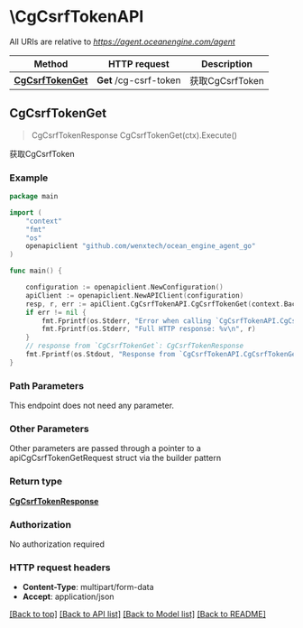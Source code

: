 # \CgCsrfTokenAPI

All URIs are relative to *https://agent.oceanengine.com/agent*

Method | HTTP request | Description
------------- | ------------- | -------------
[**CgCsrfTokenGet**](CgCsrfTokenAPI.md#CgCsrfTokenGet) | **Get** /cg-csrf-token | 获取CgCsrfToken



## CgCsrfTokenGet

> CgCsrfTokenResponse CgCsrfTokenGet(ctx).Execute()

获取CgCsrfToken



### Example

```go
package main

import (
	"context"
	"fmt"
	"os"
	openapiclient "github.com/wenxtech/ocean_engine_agent_go"
)

func main() {

	configuration := openapiclient.NewConfiguration()
	apiClient := openapiclient.NewAPIClient(configuration)
	resp, r, err := apiClient.CgCsrfTokenAPI.CgCsrfTokenGet(context.Background()).Execute()
	if err != nil {
		fmt.Fprintf(os.Stderr, "Error when calling `CgCsrfTokenAPI.CgCsrfTokenGet``: %v\n", err)
		fmt.Fprintf(os.Stderr, "Full HTTP response: %v\n", r)
	}
	// response from `CgCsrfTokenGet`: CgCsrfTokenResponse
	fmt.Fprintf(os.Stdout, "Response from `CgCsrfTokenAPI.CgCsrfTokenGet`: %v\n", resp)
}
```

### Path Parameters

This endpoint does not need any parameter.

### Other Parameters

Other parameters are passed through a pointer to a apiCgCsrfTokenGetRequest struct via the builder pattern


### Return type

[**CgCsrfTokenResponse**](CgCsrfTokenResponse.md)

### Authorization

No authorization required

### HTTP request headers

- **Content-Type**: multipart/form-data
- **Accept**: application/json

[[Back to top]](#) [[Back to API list]](../README.md#documentation-for-api-endpoints)
[[Back to Model list]](../README.md#documentation-for-models)
[[Back to README]](../README.md)

